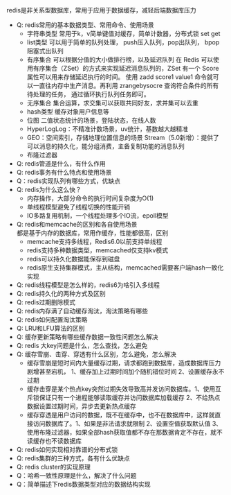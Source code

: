 redis是非关系型数据库，常用于应用于数据缓存，减轻后端数据库压力
* Q: redis常用的基本数据类型、常用命令、使用场景<br>
   * 字符串类型 常用于k，v简单键值对缓存，简单计数器，分布式锁 set get
   * list类型 可以用于简单的队列处理， push压入队列，pop出队列， bpop阻塞式出队列
   * 有序集合 可以根据分值的大小做排行榜，以及延迟队列 在 Redis 可以使用有序集合（ZSet）的方式来实现延迟消息队列的，ZSet 有一个 Score 属性可以用来存储延迟执行的时间。 使用 zadd score1 value1 命令就可以一直往内存中生产消息。再利用 zrangebysocre 查询符合条件的所有待处理的任务， 通过循环执行队列任务即可。
   * 无序集合 集合运算，求交集可以获取共同好友，求并集可以去重
   * hash类型 缓存对象用户信息等
   * 位图  二值状态统计的场景，登陆状态，在线人数
   * HyperLogLog：不精准计数场景，uv统计，基数越大越精准 
   * GEO：空间索引，存储地理位置信息的场景
     Stream（5.0新增）：提供了可以消息的持久化，能分组消费，主备复制功能的消息队列
   * 布隆过滤器
* Q: redis管道是什么，有什么作用 <br>
* Q: redis事务有什么特点和使用场景 <br>
* Q：redis实现队列有哪些方式，优缺点 <br>
* Q: redis为什么这么快？<br>
  * 内存操作，大部分命令的执行时间复杂度为O(1)
  * 单线程模型避免了线程切换的性能开销
  * IO多路复用机制，一个线程处理多个IO流，epoll模型
* Q: redis和memcache的区别和各自使用场景 <br>
  都是基于内存的数据库，常用作缓存，性能都很高，区别
  * memcache支持多线程，Redis6.0以前支持单线程
  * redis支持多种数据类型，memcached仅支持kv模式
  * redis可以持久化数据能保存到磁盘
  * redis原生支持集群模式，主从结构，memcached需要客户端hash一致化实现
* Q: redis线程模型是怎么样的，redis6为啥引入多线程 <br>
* Q: redis持久化的两种方式及区别 <br>
* Q: redis过期删除模式 <br>
* Q: redis内存满了自动缓存淘汰，淘汰策略有哪些 <br>
* Q: redis如何配置淘汰策略<br>
* Q: LRU和LFU算法的区别<br>
* Q: 缓存更新策略有哪些缓存数据一致性问题怎么解决<br>
* Q: redis 大key问题是什么，怎么查找，怎么避免<br>
* Q: 缓存雪崩、击穿、穿透有什么区别，怎么避免，怎么解决<br>
   *  缓存雪崩是短时间内大量缓存过期，请求都跑到数据库，造成数据库压力剧增甚至宕机， 1、缓存加上过期时间加个随机错位时间 2、设置缓存永不过期
   *  缓存击穿是某个热点key突然过期失效导致高并发访问数据库。1、使用互斥锁保证只有一个进程能够读取缓存并访问数据库加载缓存 2、不给热点数据设置过期时间，异步去更新热点缓存
   *  缓存穿透是用户访问的数据，既不在缓存中，也不在数据库中，这样就直接访问数据库了。1、如果是非法请求就限制 2、设置空值获取默认值 3、使用布隆过滤器，如果全部hash获取值都不存在那数据肯定不存在，就不读缓存也不读数据库
* Q: redis如何实现相对靠谱的分布式锁<br>
* Q: redis集群的三种方式，各有什么优缺点<br>
* Q: redis cluster的实现原理<br>
* Q：哈希一致性原理是什么，解决了什么问题<br>
* Q：简单描述下redis数据类型对应的数据结构实现<br>